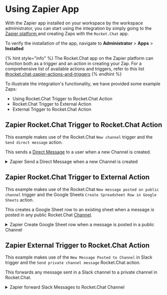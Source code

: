 # Using Zapier App

With the Zapier app installed on your workspace by the workspace administrator, you can start using the integration by simply going to the [Zapier platform ](https://zapier.com/)and creating Zaps with the `Rocket.Chat` app.

To verify the installation of the app, navigate to **Administrator** > **Apps** > **Installed**

{% hint style="info" %}
The Rocket.Chat app on the Zapier platform can function both as a trigger and an action in creating your Zap. For a comprehensive list of available actions and triggers, refer to this list [#rocket.chat-zapier-actions-and-triggers](./#rocket.chat-zapier-actions-and-triggers "mention")
{% endhint %}

To illustrate the integration's functionality, we have provided some example Zaps:

* Using Rocket.Chat Trigger to Rocket.Chat Action
* Rocket.Chat Trigger to External Action
* External Trigger to Rocket.Chat Action

## Zapier Rocket.Chat Trigger to Rocket.Chat Action

This example makes use of the Rocket.Chat `New channel` trigger and the `Send direct message` action.

This sends a [Direct Message](../../../../use-rocket.chat/user-guides/rooms/direct-messages/) to a user when a new Channel is created.

<details>

<summary>Zapier Send a Direct Message when a new Channel is created</summary>

Follow these steps to create the zap.

* Log in to your [Zapier dashboard](https://zapier.com/app/dashboard)
* Click on **+Create Zap** to begin creating a new Zap
* Search and select the `Rocket.Chat` app as Trigger
* In the event field, select the `New channel` event
*   In the Account settings, click **Sign in** to your Rocket.Chat workspace. A window pops up requesting your workspace URL

    * Fill in your workspace BaseURL then click **Yes, continue**&#x20;
    * **Authorize** with the Rocket.Chat OAuth to link the currently logged-in user

    ![](<../../../../.gitbook/assets/Zapier App connect and authenticate.png>)

<!---->

* Click **Continue** after a successful connection then **Test Trigger**

After Configuring the Zapier Trigger, the next step is configuring the Action.

* Search and select the `Rocket.Chat` app as the Action app
* In the event field, select the `Send direct message` event and **Continue**
* Select the Rocket.Chat workspace linked above or connect another Rocket.Chat workspace to use
*   Configure the desired field in the action section to format the message structure using the example data available

    * **Message**: The message text to send.
    * **User**: Select the user to be DMed.
    * **Alias**: The user to send the message as.

    ![](<../../../../.gitbook/assets/RocketChat Zapier send DM action.png>)
* Click **Continue** then **Test action**. You receive a test message formatted as configured.
* **Publish** and **Turn On** the Zap

After creating the Zap, you can test its functionalities by [Creating a new Channel](../../../../use-rocket.chat/user-guides/rooms/channels/create-a-new-channel.md) and confirm you received a message from the `zapier.bot` with the Alias you configured with information about a newly created channel.

![](<../../../../.gitbook/assets/Zapier send DM .png>)

</details>

## Zapier Rocket.Chat Trigger to External Action

This example makes use of the Rocket.Chat `New message posted on public channel` trigger and the Google Sheets `Create Spreadsheet Row in Google Sheets` action.

This creates a Google Sheet row to an existing sheet when a message is posted in any public Rocket.Chat [Channel](../../../../use-rocket.chat/user-guides/rooms/channels/).

<details>

<summary>Zapier Create Google Sheet row when a message is posted in a public Channel</summary>

Follow these steps to create the zap.

* Log in to your [Zapier dashboard](https://zapier.com/app/dashboard)
* Click on **+Create Zap** to begin creating a new Zap
* Search and select the `Rocket.Chat` app as Trigger
* In the event field, select the `New message posted on public channel` event
*   In the Account settings, click **Sign in** to your Rocket.Chat workspace. A window pops up requesting your workspace URL

    * Fill in your workspace BaseURL then click **Yes, continue**&#x20;
    * **Authorize** with the Rocket.Chat OAuth to link the currently logged-in user

    ![](<../../../../.gitbook/assets/Zapier App connect and authenticate.png>)

<!---->

* Click **Continue** and choose the public Channel to listen in on your workspace then **Test Trigger**

After Configuring the Zapier Trigger, the next step is configuring the Action.

* Search and select the `Google Sheets` app as the Action app
* In the event field, select the `Create Spreadsheet Row` event and **Continue**
* In the Account settings, click **Sign in** to authenticate and connect your Google account
* Select the desired **Drive**, **Spreadsheet**, and **Worksheet** to write to
*   Set the data to be inputted under the respective Sheet column

    ![](<../../../../.gitbook/assets/Zapier Google sheet new row.png>)
* Click **Continue** then **Test action**. You see the sheet filled with some example data
* **Publish** and **Turn On** the Zap

After creating the Zap, whenever a message is posted in the specified channel, a Google Sheet row gets created

![](../../../../.gitbook/assets/Zapier-RocketChat-Google-sheet.png)

</details>

## Zapier External Trigger to Rocket.Chat Action

This example makes use of the `New Message Posted to Channel` in Slack trigger and the `Send private channel message` Rocket.Chat action.

This forwards any message sent in a Slack channel to a private channel in Rocket.Chat.

<details>

<summary>Zapier forward Slack Messages to Rocket.Chat Channel</summary>

Follow these steps to create the zap.

* Log in to your [Zapier dashboard](https://zapier.com/app/dashboard)
* Click on **+Create Zap** to begin creating a new Zap
* Search and select the `Slack` app as Trigger
* In the event field, select the `New Message Posted to Channel` event and **Continue**
* In the Account settings, click **Sign in** to authenticate and connect your Slack account
* Select the Slack Channel to listen to and **Continue**

After Configuring the Zapier Trigger, the next step is configuring the Action.

* Search and select the `Rocket.Chat` app as the Action app
* In the event field, select the `Send private channel message` event and **Continue**
* Select a linked Rocket.Chat workspace **Sign in** to a Rocket.Chat workspace to use
*   Configure the desired field in the action section to format the message structure using the example data available

    * **Message**: The message text to send.
    * **Group**: The private Rocket.Chat group to post the message in.
    * **Alias**: The user to send the message as.

    ![](<../../../../.gitbook/assets/Zapier RocketChat private channel message.png>)

<!---->

* Click **Continue** then **Test action**. You receive a test message in then private group formatted as configured
* **Publish** and **Turn On** the Zap

After creating the Zap, whenever a message is posted in the specified Slack Channel, it gets forwarded to a Rocket.Chat private Channel.

![](<../../../../.gitbook/assets/Zapier SlackXRocketChat.png>)

</details>
